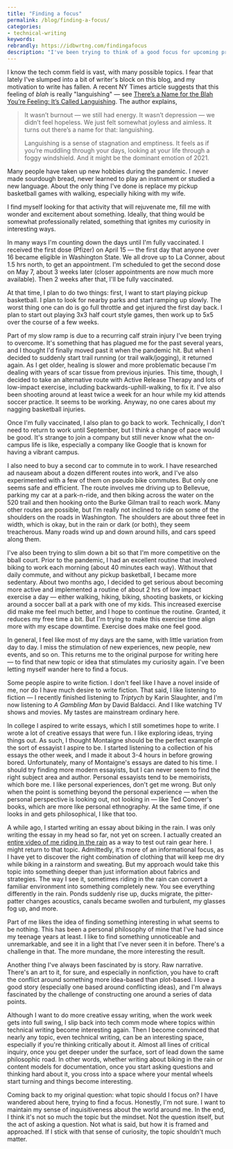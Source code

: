 ```yaml
---
title: "Finding a focus"
permalink: /blog/finding-a-focus/
categories:
- technical-writing
keywords:
rebrandly: https://idbwrtng.com/findingafocus
description: "I've been trying to think of a good focus for upcoming presentations and my blog lately, but I'm unsure about topics. I've focused on many topics in the past: trends, API documentation, docs-as-code tools, and before this, other areas such as blogging, podcasting, quick reference guides, value arguments, visuals, user-centered docs, and more. Ideally, I'd like to turn over a new leaf with some engaging topic that I've never explored before, but I'm not sure what that would be."
---
```


I know the tech comm field is vast, with many possible topics. I fear that lately I've slumped into a bit of writer's block on this blog, and my motivation to write has fallen. A recent NY Times article suggests that this feeling of *blah* is really "languishing" &mdash; see [There’s a Name for the Blah You’re Feeling: It’s Called Languishing](https://www.nytimes.com/2021/04/19/well/mind/covid-mental-health-languishing.html). The author explains,

> It wasn’t burnout — we still had energy. It wasn’t depression — we didn’t feel hopeless. We just felt somewhat joyless and aimless. It turns out there’s a name for that: languishing.
>
> Languishing is a sense of stagnation and emptiness. It feels as if you’re muddling through your days, looking at your life through a foggy windshield. And it might be the dominant emotion of 2021.

Many people have taken up new hobbies during the pandemic. I never made sourdough bread, never learned to play an instrument or studied a new language. About the only thing I've done is replace my pickup basketball games with walking, especially hiking with my wife.

I find myself looking for that activity that will rejuvenate me, fill me with wonder and excitement about something. Ideally, that thing would be somewhat professionally related, something that ignites my curiosity in interesting ways.

In many ways I'm counting down the days until I'm fully vaccinated. I received the first dose (Pfizer) on April 15 &mdash; the first day that anyone over 16 became eligible in Washington State. We all drove up to La Conner, about 1.5 hrs north, to get an appointment. I'm scheduled to get the second dose on May 7, about 3 weeks later (closer appointments are now much more available). Then 2 weeks after that, I'll be fully vaccinated.

At that time, I plan to do two things: first, I want to start playing pickup basketball. I plan to look for nearby parks and start ramping up slowly. The worst thing one can do is go full throttle and get injured  the first day back. I plan to start out playing 3x3 half court style games, then work up to 5x5 over the course of a few weeks.

Part of my slow ramp is due to a recurring calf strain injury I've been trying to overcome. It's something that has plagued me for the past several years, and I thought I'd finally moved past it when the pandemic hit. But when I decided to suddenly start trail running (or trail walk/jogging), it returned again. As I get older, healing is slower and more problematic because I'm dealing with years of scar tissue from previous injuries. This time, though, I decided to take an alternative route   with Active Release Therapy and lots of low-impact exercise, including backwards-uphill-walking, to fix it. I've also been shooting around at least twice a week for an hour while my kid attends soccer practice. It seems to be working. Anyway, no one cares about my nagging basketball injuries.

Once I'm fully vaccinated, I also plan to go back to work. Technically, I don't need to return to work until September, but I think a change of pace would be good. It's strange to join a company but still never know what the on-campus life is like, especially a company like Google that is known for having a vibrant campus.

I also need to buy a second car to commute in to work. I have researched ad nauseam about a dozen different routes into work, and I've also experimented with a few of them on pseudo bike commutes. But only one seems safe and efficient. The route involves me driving up to Bellevue, parking my car at a park-n-ride, and then biking across the water on the 520 trail and then hooking onto the Burke Gilman trail to reach work. Many other routes are possible, but I'm really not inclined to ride on some of the shoulders on the roads in Washington. The shoulders are about three feet in width, which is okay, but in the rain or dark (or both), they seem treacherous. Many roads wind up and down around hills, and cars speed along them.

I've also been trying to slim down a bit so that I'm more competitive on the bball court. Prior to the pandemic, I had an excellent routine that involved biking to work each morning (about 40 minutes each way). Without that daily commute, and without any pickup basketball, I became more sedentary. About two months ago, I decided to get serious about becoming more active and implemented a routine of about 2 hrs of low impact exercise a day &mdash; either walking, hiking, biking, shooting baskets, or kicking around a soccer ball at a park with one of my kids. This increased exercise did make me feel much better, and I hope to continue the routine. Granted, it reduces my free time a bit. But I'm trying to make this exercise time align more with my escape downtime. Exercise does make one feel good.

In general, I feel like most of my days are the same, with little variation from day to day. I miss the stimulation of new experiences, new people, new events, and so on. This returns me to the original purpose for writing here &mdash; to find that new topic or idea that stimulates my curiosity again. I've been letting myself wander here to find a focus.

Some people aspire to write fiction. I don't feel like I have a novel inside of me, nor do I have much desire to write fiction. That said, I like listening to fiction &mdash; I recently finished listening to *Triptych* by Karin Slaughter, and I'm now listening to *A Gambling Man* by David Baldacci. And I like watching TV shows and movies. My tastes are mainstream ordinary here.

In college I aspired to write essays, which I still sometimes hope to write. I wrote a lot of creative essays that were fun. I like exploring ideas, trying things out. As such, I thought Montaigne should be the perfect example of the sort of essayist I aspire to be. I started listening to a collection of his essays the other week, and I made it about 3-4 hours in before growing bored. Unfortunately, many of Montaigne's essays are dated to his time. I should try finding more modern essayists, but I can never seem to find the right subject area and author. Personal essayists tend to be memoirists, which bore me. I like personal experiences, don't get me wrong. But only when the point is something beyond the personal experience &mdash; when the personal perspective is looking out, not looking in &mdash; like Ted Conover's books, which are more like personal ethnography. At the same time, if one looks in and gets philosophical, I like that too.

A while ago, I started writing an essay about biking in the rain. I was only writing the essay in my head so far, not yet on screen. I actually created an [entire video of me riding in the rain](https://www.youtube.com/watch?v=uSNQrPAd-bg&t=1s) as a way to test out rain gear here. I might return to that topic. Admittedly, it's more of an informational focus, as I have yet to discover the right combination of clothing that will keep me dry while biking in a rainstorm and sweating. But my approach would take this topic into something deeper than just information about fabrics and strategies. The way I see it, sometimes riding in the rain can convert a familiar environment into something completely new. You see everything differently in the rain. Ponds suddenly rise up, ducks migrate, the pitter-patter changes acoustics, canals became swollen and turbulent, my glasses fog up, and more.

Part of me likes the idea of finding something interesting in what seems to be nothing. This has been a personal philosophy of mine that I've had since my teenage years at least. I like to find something unnoticeable and unremarkable, and see it in a light that I've never seen it in before. There's a challenge in that. The more mundane, the more interesting the result.

Another thing I've always been fascinated by is story. Raw narrative. There's an art to it, for sure, and especially in nonfiction, you have to craft the conflict around something more idea-based than plot-based. I love a good story (especially one based around conflicting ideas), and I'm always fascinated by the challenge of constructing one around a series of data points.

Although I want to do more creative essay writing, when the work week gets into full swing, I slip back into tech comm mode where topics within technical writing become interesting again. Then I become convinced that nearly any topic, even technical writing, can be an interesting space, especially if you're thinking critically about it. Almost all lines of critical inquiry, once you get deeper under the surface, sort of lead down the same philosophic road. In other words, whether writing about biking in the rain or content models for documentation, once you start asking questions and thinking hard about it, you cross into a space where your mental wheels start turning and things become interesting.

Coming back to my original question: what topic should I focus on? I have wandered about here, trying to find a focus. Honestly, I'm not sure. I want to maintain my sense of inquisitiveness about the world around me. In the end, I think it's not so much the topic but the mindset. Not the question itself, but the act of asking a question. Not what is said, but how it is framed and approached. If I stick with that sense of curiosity, the topic shouldn't much matter.
